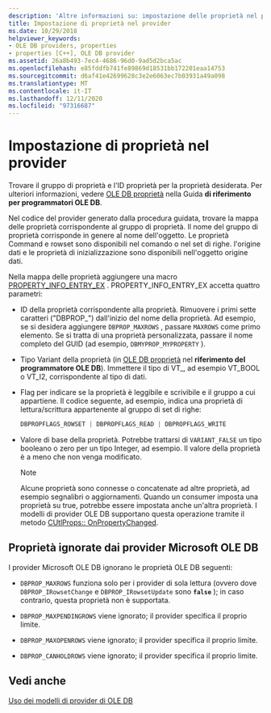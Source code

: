 ```yaml
---
description: 'Altre informazioni su: impostazione delle proprietà nel provider'
title: Impostazione di proprietà nel provider
ms.date: 10/29/2018
helpviewer_keywords:
- OLE DB providers, properties
- properties [C++], OLE DB provider
ms.assetid: 26a8b493-7ec4-4686-96d0-9ad5d2bca5ac
ms.openlocfilehash: e85fddfb741fe89869d18531bb172201eaa14753
ms.sourcegitcommit: d6af41e42699628c3e2e6063ec7b03931a49a098
ms.translationtype: MT
ms.contentlocale: it-IT
ms.lasthandoff: 12/11/2020
ms.locfileid: "97316687"
---
```

# <a name="setting-properties-in-your-provider"></a>Impostazione di proprietà nel provider

Trovare il gruppo di proprietà e l'ID proprietà per la proprietà desiderata. Per ulteriori informazioni, vedere [OLE DB proprietà](/previous-versions/windows/desktop/ms722734(v=vs.85)) nella Guida **di riferimento per programmatori OLE DB**.

Nel codice del provider generato dalla procedura guidata, trovare la mappa delle proprietà corrispondente al gruppo di proprietà. Il nome del gruppo di proprietà corrisponde in genere al nome dell'oggetto. Le proprietà Command e rowset sono disponibili nel comando o nel set di righe. l'origine dati e le proprietà di inizializzazione sono disponibili nell'oggetto origine dati.

Nella mappa delle proprietà aggiungere una macro [PROPERTY_INFO_ENTRY_EX](./macros-for-ole-db-provider-templates.md#property_info_entry_ex) . PROPERTY_INFO_ENTRY_EX accetta quattro parametri:

- ID della proprietà corrispondente alla proprietà. Rimuovere i primi sette caratteri ("DBPROP_") dall'inizio del nome della proprietà. Ad esempio, se si desidera aggiungere `DBPROP_MAXROWS` , passare `MAXROWS` come primo elemento. Se si tratta di una proprietà personalizzata, passare il nome completo del GUID (ad esempio, `DBMYPROP_MYPROPERTY` ).

- Tipo Variant della proprietà (in [OLE DB proprietà](/previous-versions/windows/desktop/ms722734(v=vs.85)) nel **riferimento del programmatore OLE DB**). Immettere il tipo di VT_, ad esempio VT_BOOL o VT_I2, corrispondente al tipo di dati.

- Flag per indicare se la proprietà è leggibile e scrivibile e il gruppo a cui appartiene. Il codice seguente, ad esempio, indica una proprietà di lettura/scrittura appartenente al gruppo di set di righe:

    ```cpp
    DBPROPFLAGS_ROWSET | DBPROPFLAGS_READ | DBPROPFLAGS_WRITE
    ```

- Valore di base della proprietà. Potrebbe trattarsi di `VARIANT_FALSE` un tipo booleano o zero per un tipo Integer, ad esempio. Il valore della proprietà è a meno che non venga modificato.

    > [!NOTE]
    > Alcune proprietà sono connesse o concatenate ad altre proprietà, ad esempio segnalibri o aggiornamenti. Quando un consumer imposta una proprietà su true, potrebbe essere impostata anche un'altra proprietà. I modelli di provider OLE DB supportano questa operazione tramite il metodo [CUtlProps:: OnPropertyChanged](./cutlprops-class.md#onpropertychanged).

## <a name="properties-ignored-by-microsoft-ole-db-providers"></a>Proprietà ignorate dai provider Microsoft OLE DB

I provider Microsoft OLE DB ignorano le proprietà OLE DB seguenti:

- `DBPROP_MAXROWS` funziona solo per i provider di sola lettura (ovvero dove `DBPROP_IRowsetChange` e `DBPROP_IRowsetUpdate` sono **`false`** ); in caso contrario, questa proprietà non è supportata.

- `DBPROP_MAXPENDINGROWS` viene ignorato; il provider specifica il proprio limite.

- `DBPROP_MAXOPENROWS` viene ignorato; il provider specifica il proprio limite.

- `DBPROP_CANHOLDROWS` viene ignorato; il provider specifica il proprio limite.

## <a name="see-also"></a>Vedi anche

[Uso dei modelli di provider di OLE DB](../../data/oledb/working-with-ole-db-provider-templates.md)
